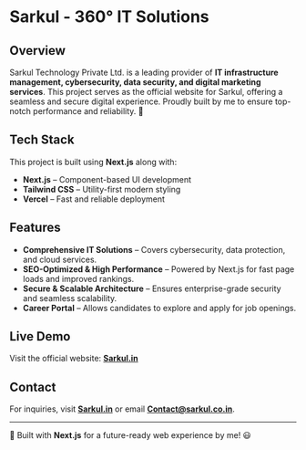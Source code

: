# Sarkul - 360° IT Solutions

## Overview
Sarkul Technology Private Ltd. is a leading provider of **IT infrastructure management, cybersecurity, data security, and digital marketing services**. This project serves as the official website for Sarkul, offering a seamless and secure digital experience. Proudly built by me to ensure top-notch performance and reliability. 🚀

## Tech Stack
This project is built using **Next.js** along with:
- **Next.js** – Component-based UI development
- **Tailwind CSS** – Utility-first modern styling
- **Vercel** – Fast and reliable deployment

## Features
- **Comprehensive IT Solutions** – Covers cybersecurity, data protection, and cloud services.
- **SEO-Optimized & High Performance** – Powered by Next.js for fast page loads and improved rankings.
- **Secure & Scalable Architecture** – Ensures enterprise-grade security and seamless scalability.
- **Career Portal** – Allows candidates to explore and apply for job openings.

## Live Demo
Visit the official website: **[Sarkul.in](https://sarkul.in)**

## Contact
For inquiries, visit **[Sarkul.in](https://sarkul.in)** or email **Contact@sarkul.co.in**.

---
🚀 Built with **Next.js** for a future-ready web experience by me! 😃
